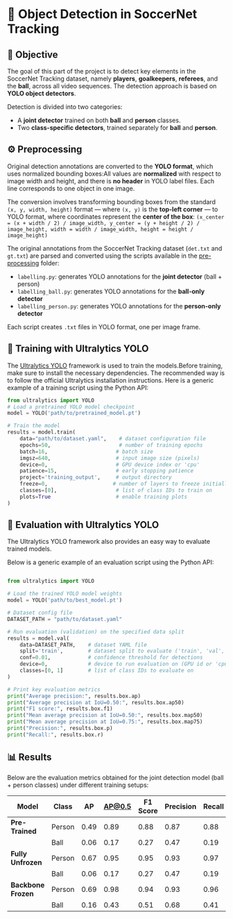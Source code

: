 
# 🎯 Object Detection in SoccerNet Tracking

## 📝 Objective
The goal of this part of the project is to detect key elements in the SoccerNet Tracking dataset, namely **players**, **goalkeepers**, **referees**, and the **ball**, across all video sequences. The detection approach is based on **YOLO object detectors**.

Detection is divided into two categories:
- A **joint detector** trained on both **ball** and **person** classes.
- Two **class-specific detectors**, trained separately for **ball** and **person**.

## ⚙️ Preprocessing
Original detection annotations are converted to the **YOLO format**, which uses normalized bounding boxes:All values are **normalized** with respect to image width and height, and there is **no header** in YOLO label files. Each line corresponds to one object in one image.

The conversion involves transforming bounding boxes from the standard `(x, y, width, height)` format — where `(x, y)` is the **top-left corner** — to YOLO format, where coordinates represent the **center of the box**: `(x_center = (x + width / 2) / image_width, y_center = (y + height / 2) / image_height, width = width / image_width, height = height / image_height)`

The original annotations from the SoccerNet Tracking dataset (`det.txt` and `gt.txt`) are parsed and converted using the scripts available in the [pre-processing](https://github.com/carmecorbi/TFM-carme/tree/main/detection/pre-processing) folder:

- `labelling.py`: generates YOLO annotations for the **joint detector** (ball + person)
- `labelling_ball.py`: generates YOLO annotations for the **ball-only detector**
- `labelling_person.py`: generates YOLO annotations for the **person-only detector**

Each script creates `.txt` files in YOLO format, one per image frame.

## 🚀 Training with Ultralytics YOLO

The [Ultralytics YOLO](https://github.com/ultralytics/ultralytics) framework is used to train the models.Before training, make sure to install the necessary dependencies. The recommended way is to follow the official Ultralytics installation instructions.
Here is a generic example of a training script using the Python API:

```python
from ultralytics import YOLO
# Load a pretrained YOLO model checkpoint
model = YOLO('path/to/pretrained_model.pt')

# Train the model
results = model.train(
    data="path/to/dataset.yaml",    # dataset configuration file
    epochs=50,                      # number of training epochs
    batch=16,                      # batch size
    imgsz=640,                     # input image size (pixels)
    device=0,                      # GPU device index or 'cpu'
    patience=15,                   # early stopping patience
    project='training_output',     # output directory
    freeze=0,                     # number of layers to freeze initially
    classes=[0],                   # list of class IDs to train on
    plots=True                     # enable training plots
)

```
## 🧪 Evaluation with Ultralytics YOLO

The Ultralytics YOLO framework also provides an easy way to evaluate trained models.

Below is a generic example of an evaluation script using the Python API:

```python

from ultralytics import YOLO

# Load the trained YOLO model weights
model = YOLO('path/to/best_model.pt')

# Dataset config file
DATASET_PATH = "path/to/dataset.yaml"

# Run evaluation (validation) on the specified data split
results = model.val(
    data=DATASET_PATH,    # dataset YAML file
    split='train',        # dataset split to evaluate ('train', 'val', or 'test')
    conf=0.01,            # confidence threshold for detections
    device=0,             # device to run evaluation on (GPU id or 'cpu')
    classes=[0, 1]        # list of class IDs to evaluate on
)

# Print key evaluation metrics
print("Average precision:", results.box.ap)
print("Average precision at IoU=0.50:", results.box.ap50)
print("F1 score:", results.box.f1)
print("Mean average precision at IoU=0.50:", results.box.map50)
print("Mean average precision at IoU=0.75:", results.box.map75)
print("Precision:", results.box.p)
print("Recall:", results.box.r)
```
## 📊 Results

Below are the evaluation metrics obtained for the joint detection model (ball + person classes) under different training setups:

| Model            | Class  | AP   | AP@0.5 | F1 Score | Precision | Recall | mAP@0.5 |
|------------------|--------|------|--------|----------|-----------|--------|---------|
| **Pre-Trained**  | Person | 0.49 | 0.89   | 0.88     | 0.87      | 0.88   | 0.53    |
|                  | Ball   | 0.06 | 0.17   | 0.27     | 0.47      | 0.19   | 0.53       |
| **Fully Unfrozen** | Person | 0.67 | 0.95   | 0.95     | 0.93      | 0.97   | 0.71    |
|                  | Ball   | 0.06 | 0.17   | 0.27     | 0.47      | 0.19   | 0.71      |
| **Backbone Frozen** | Person | 0.69 | 0.98   | 0.94     | 0.93      | 0.96   | 0.70    |
|                  | Ball   | 0.16 | 0.43   | 0.51     | 0.68      | 0.41   | 0.70      |

